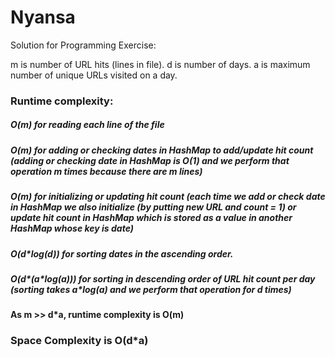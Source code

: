 # Nyansa

Solution for Programming Exercise:

m is number of URL hits (lines in file).
d is number of days.
a is maximum number of unique URLs visited on a day.

### Runtime complexity:
##### O(m) for reading each line of the file
##### O(m) for adding or checking dates in HashMap to add/update hit count (adding or checking date in HashMap is O(1) and we perform that operation m times because there are m lines)
##### O(m) for initializing or updating hit count (each time we add or check date in HashMap we also initialize (by putting new URL and count = 1) or update hit count in HashMap which is stored as a value in another HashMap whose key is date)
##### O(d\*log(d)) for sorting dates in the ascending order.
##### O(d\*(a\*log(a))) for sorting in descending order of URL hit count per day (sorting takes a\*log(a) and we perform that operation for d times)
#### As m >> d\*a, runtime complexity is O(m)

### Space Complexity is O(d\*a) 



